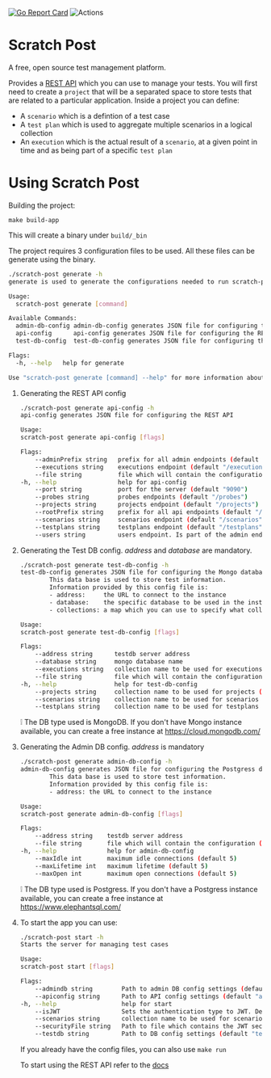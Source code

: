
[![Go Report Card](https://goreportcard.com/badge/github.com/curious-kitten/scratch-post)](https://goreportcard.com/report/github.com/curious-kitten/scratch-post) ![Actions](https://github.com/curious-kitten/scratch-post/workflows/Pull%20Requests/badge.svg)

# Scratch Post
A free, open source test management platform. 

Provides a [REST API](./docs/rest_api/common.md) which you can use to manage your tests.
You will first need to create a `project` that will be a separated space to store tests that are related to a particular application.
Inside a project you can define:
- A `scenario` which is a defintion of a test case
- A `test plan` which is used to aggregate multiple scenarios in a logical collection
- An `execution` which is the actual result of a `scenario`, at a given point in time and as being part of a specific `test plan`

# Using Scratch Post

Building the project:

`make build-app`

This will create a binary under `build/_bin` 

The project requires 3 configuration files to be used. All these files can be generate using the binary.
```bash
./scratch-post generate -h
generate is used to generate the configurations needed to run scratch-post

Usage:
  scratch-post generate [command]

Available Commands:
  admin-db-config admin-db-config generates JSON file for configuring the database to store administrative information
  api-config      api-config generates JSON file for configuring the REST API
  test-db-config  test-db-config generates JSON file for configuring the database to store test information

Flags:
  -h, --help   help for generate

Use "scratch-post generate [command] --help" for more information about a command.
```

1. Generating the REST API config
    ```bash
    ./scratch-post generate api-config -h
    api-config generates JSON file for configuring the REST API

    Usage:
    scratch-post generate api-config [flags]

    Flags:
        --adminPrefix string   prefix for all admin endpoints (default "/admin")
        --executions string    executions endpoint (default "/executions")
        --file string          file which will contain the configuration (default "apiconfig.json")
    -h, --help                 help for api-config
        --port string          port for the server (default "9090")
        --probes string        probes endpoints (default "/probes")
        --projects string      projects endpoint (default "/projects")
        --rootPrefix string    prefix for all api endpoints (default "/api/v1")
        --scenarios string     scenarios endpoint (default "/scenarios")
        --testplans string     testplans endpoint (default "/testplans")
        --users string         users endpoint. Is part of the admin endpoints (default "/users")
    ```

1. Generating the Test DB config. *address* and *database* are mandatory.
    ```bash
    ./scratch-post generate test-db-config -h
    test-db-config generates JSON file for configuring the Mongo database.
            This data base is used to store test information. 
            Information provided by this config file is:
            - address:     the URL to connect to the instance 
            - database:    the specific database to be used in the instance
            - collections: a map which you can use to specify what collection each scratch-post item type can use

    Usage:
    scratch-post generate test-db-config [flags]

    Flags:
        --address string      testdb server address
        --database string     mongo database name
        --executions string   collection name to be used for executions (default "executions")
        --file string         file which will contain the configuration (default "testdb.json")
    -h, --help                help for test-db-config
        --projects string     collection name to be used for projects (default "projects")
        --scenarios string    collection name to be used for scenarios (default "scenarios")
        --testplans string    collection name to be used for testplans (default "testplans")
    ```
    :grey_exclamation: The DB type used is MongoDB. If you don't have Mongo instance available, you can create a free instance at https://cloud.mongodb.com/

1. Generating the Admin DB config. *address* is mandatory
    ```bash
    ./scratch-post generate admin-db-config -h
    admin-db-config generates JSON file for configuring the Postgress database.
            This data base is used to store test information. 
            Information provided by this config file is:
            - address: the URL to connect to the instance

    Usage:
    scratch-post generate admin-db-config [flags]

    Flags:
        --address string    testdb server address
        --file string       file which will contain the configuration (default "admindb.json")
    -h, --help              help for admin-db-config
        --maxIdle int       maximum idle connections (default 5)
        --maxLifetime int   maximum lifetime (default 5)
        --maxOpen int       maximum open connections (default 5)
    ```
    :grey_exclamation: The DB type used is Postgress. If you don't have a Postgress instance available, you can create a free instance at https://www.elephantsql.com/

1. To start the app you can use: 
    ```bash
    ./scratch-post start -h
    Starts the server for managing test cases

    Usage:
    scratch-post start [flags]

    Flags:
        --admindb string        Path to admin DB config settings (default "admindb.json")
        --apiconfig string      Path to API config settings (default "apiconfig.json")
    -h, --help                  help for start
        --isJWT                 Sets the authentication type to JWT. Default is session ID
        --scenarios string      collection name to be used for scenarios (default "scenarios")
        --securityFile string   Path to file which contains the JWT security string (default "security.txt")
        --testdb string         Path to DB config settings (default "testdb.json")
    ```

    If you already have the config files, you can also use `make run`
    
    To start using the REST API refer to the [docs](./docs/rest_api/common.md)
